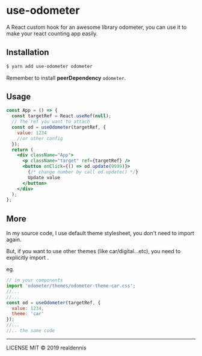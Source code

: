 # use-odometer

A React custom hook for an awesome library odometer, you can use it to make your react counting app easily.

## Installation

```bash
$ yarn add use-odometer odometer
```

Remember to install **peerDependency** `odometer`.

## Usage

```jsx
const App = () => {
  const targetRef = React.useRef(null);
  // The ref you want to attach
  const od = useOdometer(targetRef, {
    value: 1234
    //or other config
  });
  return (
    <div className="App">
      <p className="target" ref={targetRef} />
      <button onClick={() => od.update(9999)}>
        {/* change number by call od.update() */}
        Update value
      </button>
    </div>
  );
};
```

## More

In my source code, I use default theme stylesheet, you don't need to import again.

But, if you want to use other themes (like car/digital...etc), you need to explicitly import .

eg.

```jsx
// in your components
import 'odometer/themes/odometer-theme-car.css';
//...
//...
const od = useOdometer(targetRef, {
  value: 1234,
  theme: 'car'
});
//...
//.. the same code
```

---

LICENSE MIT © 2019 realdennis
